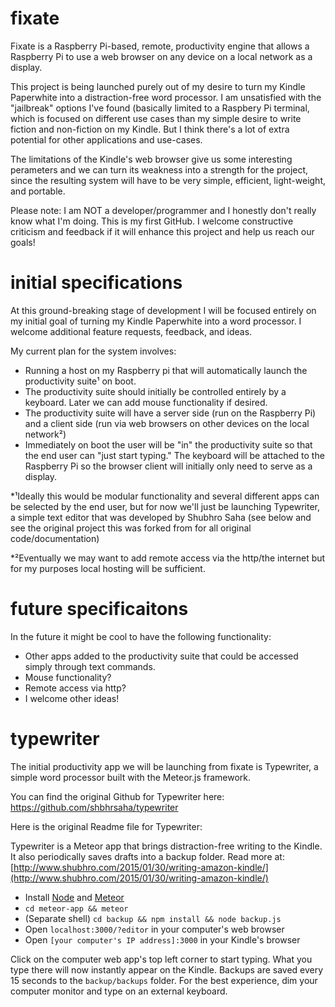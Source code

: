 # fixate

Fixate is a Raspberry Pi-based, remote, productivity engine that allows a Raspberry Pi to use a web browser on any device on a local network as a display.

This project is being launched purely out of my desire to turn my Kindle Paperwhite into a distraction-free word processor. I am unsatisfied with the "jailbreak" options I've found (basically limited to a Raspbery Pi terminal, which is focused on different use cases than my simple desire to write fiction and non-fiction on my Kindle. But I think there's a lot of extra potential for other applications and use-cases.

The limitations of the Kindle's web browser give us some interesting perameters and we can turn its weakness into a strength for the project, since the resulting system will have to be very simple, efficient, light-weight, and portable.

Please note: I am NOT a developer/programmer and I honestly don't really know what I'm doing. This is my first GitHub. I welcome constructive criticism and feedback if it will enhance this project and help us reach our goals!

# initial specifications

At this ground-breaking stage of development I will be focused entirely on my initial goal of turning my Kindle Paperwhite into a word processor. I welcome additional feature requests, feedback, and ideas.

My current plan for the system involves:

* Running a host on my Raspberry pi that will automatically launch the productivity suite¹ on boot.
* The productivity suite should initially be controlled entirely by a keyboard. Later we can add mouse functionality if desired.
* The productivity suite will have a server side (run on the Raspberry Pi) and a client side (run via web browsers on other devices on the local network²)
* Immediately on boot the user will be "in" the productivity suite so that the end user can "just start typing." The keyboard will be attached to the Raspberry Pi so the browser client will initially only need to serve as a display.

*¹Ideally this would be modular functionality and several different apps can be selected by the end user, but for now we'll just be launching Typewriter, a simple text editor that was developed by Shubhro Saha (see below and see the original project this was forked from for all original code/documentation)

*²Eventually we may want to add remote access via the http/the internet but for my purposes local hosting will be sufficient.

# future specificaitons

In the future it might be cool to have the following functionality:

* Other apps added to the productivity suite that could be accessed simply through text commands.
* Mouse functionality?
* Remote access via http?
* I welcome other ideas!

# typewriter

The initial productivity app we will be launching from fixate is Typewriter, a simple word processor built with the Meteor.js framework.

You can find the original Github for Typewriter here:
https://github.com/shbhrsaha/typewriter

Here is the original Readme file for Typewriter:

Typewriter is a Meteor app that brings distraction-free writing to the Kindle. It also periodically saves drafts into a backup folder. Read more at: [http://www.shubhro.com/2015/01/30/writing-amazon-kindle/](http://www.shubhro.com/2015/01/30/writing-amazon-kindle/)

- Install [Node](http://nodejs.org/) and [Meteor](https://www.meteor.com/)
- `cd meteor-app && meteor`
- (Separate shell) `cd backup && npm install && node backup.js`
- Open `localhost:3000/?editor` in your computer's web browser
- Open `[your computer's IP address]:3000` in your Kindle's browser

Click on the computer web app's top left corner to start typing. What you type there will now instantly appear on the Kindle. Backups are saved every 15 seconds to the `backup/backups` folder. For the best experience, dim your computer monitor and type on an external keyboard.
